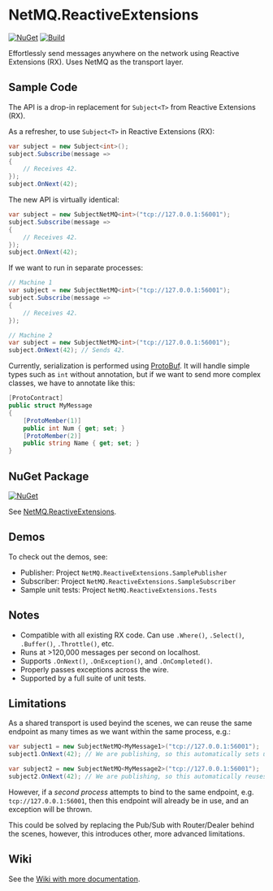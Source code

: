 # NetMQ.ReactiveExtensions

[![NuGet](https://img.shields.io/nuget/v/NetMQ.ReactiveExtensions.svg)](https://www.nuget.org/packages/NetMQ.ReactiveExtensions/) [![Build](https://img.shields.io/appveyor/ci/drewnoakes/netmq-reactiveextensions.svg)](https://ci.appveyor.com/project/drewnoakes/netmq-reactiveextensions)

Effortlessly send messages anywhere on the network using Reactive Extensions (RX). Uses NetMQ as the transport layer.

## Sample Code

The API is a drop-in replacement for `Subject<T>` from Reactive Extensions (RX).

As a refresher, to use `Subject<T>` in Reactive Extensions (RX):

```csharp
var subject = new Subject<int>();
subject.Subscribe(message =>
{
	// Receives 42.
});
subject.OnNext(42);
```

The new API is virtually identical:

```csharp
var subject = new SubjectNetMQ<int>("tcp://127.0.0.1:56001");
subject.Subscribe(message =>
{
	// Receives 42.
});
subject.OnNext(42);
```

If we want to run in separate processes:

```csharp
// Machine 1
var subject = new SubjectNetMQ<int>("tcp://127.0.0.1:56001");
subject.Subscribe(message =>
{
	// Receives 42.
});

// Machine 2
var subject = new SubjectNetMQ<int>("tcp://127.0.0.1:56001");
subject.OnNext(42); // Sends 42.
```

Currently, serialization is performed using [ProtoBuf](https://github.com/mgravell/protobuf-net "ProtoBuf"). It will handle simple types such as `int` without annotation, but if we want to send more complex classes, we have to annotate like this:

```csharp
[ProtoContract]
public struct MyMessage
{
	[ProtoMember(1)]
	public int Num { get; set; }
	[ProtoMember(2)]
	public string Name { get; set; }
}
```

## NuGet Package

[![NuGet](https://img.shields.io/nuget/v/NetMQ.ReactiveExtensions.svg)](https://www.nuget.org/packages/NetMQ.ReactiveExtensions/)

See [NetMQ.ReactiveExtensions](https://www.nuget.org/packages/NetMQ.ReactiveExtensions/).

## Demos

To check out the demos, see:
- Publisher: Project `NetMQ.ReactiveExtensions.SamplePublisher`
- Subscriber: Project `NetMQ.ReactiveExtensions.SampleSubscriber`
- Sample unit tests: Project `NetMQ.ReactiveExtensions.Tests`

## Notes

- Compatible with all existing RX code. Can use `.Where()`, `.Select()`, `.Buffer()`, `.Throttle()`, etc.
- Runs at >120,000 messages per second on localhost.
- Supports `.OnNext()`, `.OnException()`, and `.OnCompleted()`.
- Properly passes exceptions across the wire.
- Supported by a full suite of unit tests.

## Limitations

As a shared transport is used beyind the scenes, we can reuse the same endpoint as many times as we want within the same process, e.g.:

```csharp
var subject1 = new SubjectNetMQ<MyMessage1>("tcp://127.0.0.1:56001");
subject1.OnNext(42); // We are publishing, so this automatically sets up a transport as a publisher.

var subject2 = new SubjectNetMQ<MyMessage2>("tcp://127.0.0.1:56001"); 
subject2.OnNext(42); // We are publishing, so this automatically reuses the shared transport.
```

However, if a *second process* attempts to bind to the same endpoint, e.g. `tcp://127.0.0.1:56001`, then this endpoint will already be in use, and an exception will be thrown.

This could be solved by replacing the Pub/Sub with Router/Dealer behind the scenes, however, this introduces other, more advanced limitations.

## Wiki

See the [Wiki with more documentation](https://github.com/NetMQ/NetMQ.ReactiveExtensions/wiki).

